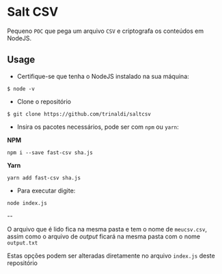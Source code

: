 # Salt CSV

Pequeno `POC` que pega um arquivo `CSV` e criptografa os conteúdos em NodeJS.

## Usage

- Certifique-se que tenha o NodeJS instalado na sua máquina:

`$ node -v`

- Clone o repositório

`$ git clone https://github.com/trinaldi/saltcsv`

- Insira os pacotes necessários, pode ser com `npm` ou `yarn`:

**NPM**

`npm i --save fast-csv sha.js`

**Yarn**

`yarn add fast-csv sha.js`

- Para executar digite:

`node index.js`

--

O arquivo que é lido fica na mesma pasta e tem o nome de `meucsv.csv`, assim como
o arquivo de _output_ ficará na mesma pasta com o nome `output.txt`

Estas opções podem ser alteradas diretamente no arquivo `index.js` deste repositório
